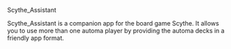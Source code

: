 Scythe_Assistant

Scythe_Assistant is a companion app for the board game Scythe.  It allows you to use more than one automa player by providing the automa decks in a friendly app format.